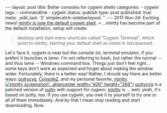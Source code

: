 --- layout: post title: Better consoles for cygwin shells categories: - cygwin tags: - commandline - cygwin status: publish type: post published: true meta: \_edit\_last: \'2\' simplecatch-sidebarlayout: \'\' --- *2011-Nov-24*\: Exciting news! [mintty is now the default cygwin shell][1]. > …mintty has become part of the default installation, setup will create
> desktop and start menu shortcuts called \"Cygwin Terminal\", which
> point to mintty, starting your default shell as noted in /etc/passwd.

 Let\'s face it, cygwin is neat but the console (or, terminal emulator, if you prefer) it launches is *lame*. I\'m not referring to bash, but rather the normal -- and thus lame -- Windows command box. Things just don\'t feel right... some keys don\'t work as expected and forget about making the window wider. Fortunately, there is a better way! Rather, I should say there are better way*s*\: [puttycyg][2],&nbsp;[Console2][3], and my personal favorite,&nbsp;[mintty][4]. [![](http://www.smugmug.com/photos/770506088_uoPhz-S.png "mintty screenshot"){: .aligncenter width="400" height="269"}][5] [puttycyg][2] is a patched version of [putty][6] with support for cygwin. [mintty][4] is ... well, yeah, it\'s based on putty, too. If you use cygwin, you owe it to yourself to try one or all of them immediately. And by that I mean stop reading and start downloading. Now. 

[1]: http://cygwin.com/ml/cygwin-announce/2011-11/msg00043.html
[2]: http://code.google.com/p/puttycyg/
[3]: http://sourceforge.net/projects/console/
[4]: http://cygwin.com/cgi-bin2/package-grep.cgi?grep=mintty
[5]: http://www.smugmug.com/photos/770506088_uoPhz-L.png
[6]: http://www.chiark.greenend.org.uk/~sgtatham/putty/
